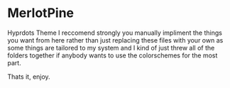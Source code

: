 # MerlotPine
Hyprdots Theme
I reccomend strongly you manually impliment the things you want from here rather than just replacing these files with your own as some things are tailored to my system and I kind of just threw all of the folders together if anybody wants to use the colorschemes for the most part.

Thats it, enjoy.
